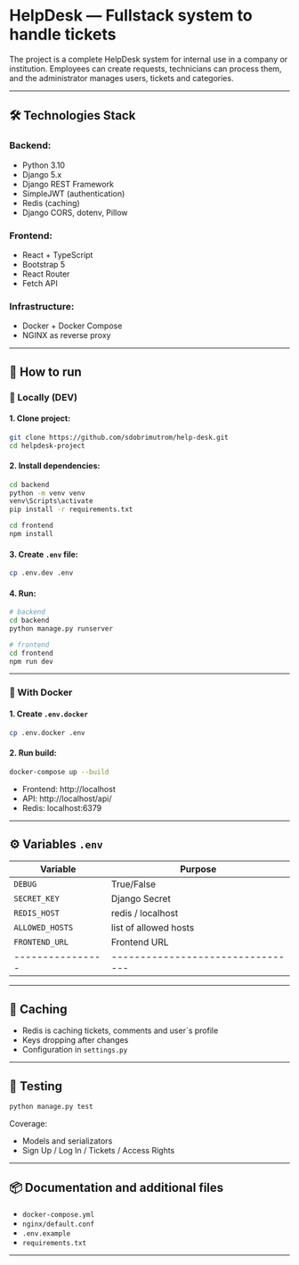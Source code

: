 # HelpDesk — Fullstack system to handle tickets

The project is a complete HelpDesk system for internal use in a company or institution. Employees can create requests, technicians can process them, and the administrator manages users, tickets and categories.

---

## 🛠 Technologies Stack

### Backend:
- Python 3.10
- Django 5.x
- Django REST Framework
- SimpleJWT (authentication)
- Redis (caching)
- Django CORS, dotenv, Pillow

### Frontend:
- React + TypeScript
- Bootstrap 5
- React Router
- Fetch API

### Infrastructure:
- Docker + Docker Compose
- NGINX as reverse proxy

---

## 🚀 How to run

### 🔧 Locally (DEV)

#### 1. Clone project:

```bash
git clone https://github.com/sdobrimutrom/help-desk.git
cd helpdesk-project
```

#### 2. Install dependencies:

```bash
cd backend
python -m venv venv
venv\Scripts\activate
pip install -r requirements.txt
```

```bash
cd frontend
npm install
```

#### 3. Create `.env` file:

```bash
cp .env.dev .env
```

#### 4. Run:

```bash
# backend
cd backend
python manage.py runserver

# frontend
cd frontend
npm run dev
```

---

### 🐳 With Docker

#### 1. Create `.env.docker`

```bash
cp .env.docker .env
```

#### 2. Run build:

```bash
docker-compose up --build
```

- Frontend: http://localhost
- API: http://localhost/api/
- Redis: localhost:6379

---

## ⚙️ Variables `.env`

| Variable       | Purpose                         |
|----------------|---------------------------------|
| `DEBUG`        | True/False                      |
| `SECRET_KEY`   | Django Secret                   |
| `REDIS_HOST`   | redis / localhost               |
| `ALLOWED_HOSTS`| list of allowed hosts           |
| `FRONTEND_URL` | Frontend URL                    |
|----------------|---------------------------------|
---

## 🔁 Caching

- Redis is caching tickets, comments and user`s profile
- Keys dropping after changes
- Configuration in `settings.py`

---

## 📝 Testing

```bash
python manage.py test
```

Coverage:
- Models and serializators
- Sign Up / Log In / Tickets / Access Rights

---

## 📦 Documentation and additional files

- `docker-compose.yml`
- `nginx/default.conf`
- `.env.example`
- `requirements.txt`

---